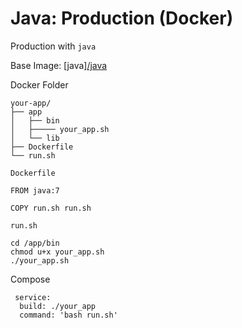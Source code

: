 # Java: Production (Docker)

Production with `java`

Base Image: [java][/java](https://hub.docker.com/_/java/)

Docker Folder

```
your-app/
├── app
│   ├── bin
│   ├───── your_app.sh
│   └── lib
├── Dockerfile
└── run.sh
```

`Dockerfile`

```
FROM java:7

COPY run.sh run.sh
```

`run.sh`

```
cd /app/bin
chmod u+x your_app.sh
./your_app.sh
```

Compose

```
 service:
  build: ./your_app
  command: 'bash run.sh'
```
